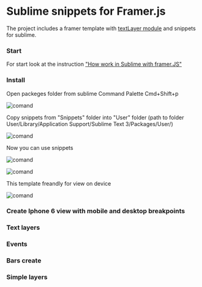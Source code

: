 # Sublime snippets for Framer.js

The project includes a framer template with [textLayer module](https://github.com/awt2542/textLayer-for-Framer) and snippets for sublime.

### Start

For start look at the instruction ["How work in Sublime with framer.JS"](https://github.com/awt2542/textLayer-for-Framer)

### Install

Open packeges folder from sublime Command Palette Cmd+Shift+p

![comand](https://dl.dropboxusercontent.com/s/qunp2q9yn2shlka/browse.jpg?dl=0)

Copy snippets from "Snippets" folder into "User" folder (path to folder User/Library/Application Support/Sublime Text 3/Packages/User/)

![comand](https://dl.dropboxusercontent.com/s/ywunwra9g3v6s46/copy.jpg?dl=0)

Now you can use snippets

![comand](https://dl.dropboxusercontent.com/s/cvfy9jf3bmm0t3m/sublime.gif?dl=0)

![comand](https://dl.dropboxusercontent.com/s/fasva6o8kqrgkrq/use.gif?dl=0)

This template freandly for view on device

![comand](https://dl.dropboxusercontent.com/s/eck8ul5knnxbwr8/freandly.gif?dl=0)

### Create Iphone 6 view with mobile and desktop breakpoints

### Text layers

### Events

### Bars create

### Simple layers